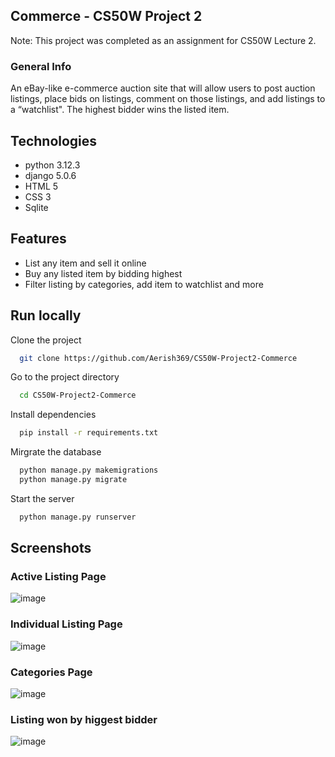 
## Commerce - CS50W Project 2 

Note: This project was completed as an assignment for CS50W Lecture 2.

### General Info

An eBay-like e-commerce auction site that will allow users to post auction listings, place bids on listings, comment on those listings, and add listings to a “watchlist". The highest bidder wins the listed item. 



## Technologies

- python 3.12.3
- django 5.0.6
- HTML 5
- CSS 3
- Sqlite
## Features

- List any item and sell it online
- Buy any listed item by bidding highest
- Filter listing by categories, add item to watchlist and more
## Run locally

Clone the project

```bash
  git clone https://github.com/Aerish369/CS50W-Project2-Commerce
```

Go to the project directory

```bash
  cd CS50W-Project2-Commerce
```

Install dependencies

```bash
  pip install -r requirements.txt

```

Mirgrate the database

```bash
  python manage.py makemigrations
  python manage.py migrate
```

Start the server

```bash
  python manage.py runserver
```


## Screenshots

### Active Listing Page

![image](https://github.com/Aerish369/CS50W-Project2-Commerce/assets/107682299/f9cf12c9-1575-4440-89a7-92d4af426314)

### Individual Listing Page 

![image](https://github.com/Aerish369/CS50W-Project2-Commerce/assets/107682299/4ef29c48-d637-4396-ae24-e460b66152c5)

### Categories Page

![image](https://github.com/Aerish369/CS50W-Project2-Commerce/assets/107682299/50077515-ff1e-4bf1-8032-586c6d592ff9)


### Listing won by higgest bidder

![image](https://github.com/Aerish369/CS50W-Project2-Commerce/assets/107682299/c3d98cb3-f989-42be-9af2-81ea96aaa619)

